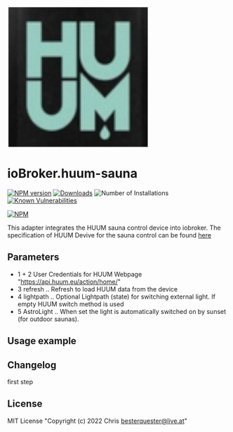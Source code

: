 ![Logo](admin/huum-sauna.png)
# ioBroker.huum-sauna

[![NPM version](http://img.shields.io/npm/v/iobroker.huum-sauna.svg)](https://www.npmjs.com/package/iobroker.huum-sauna)
[![Downloads](https://img.shields.io/npm/dm/iobroker.huum-sauna)](https://www.npmjs.com/package/iobroker.huum-sauna)
![Number of Installations](https://img.shields.io/npm/v/iobroker.huum-sauna/latest)
[![Known Vulnerabilities](https://snyk.io/test/github/chris-1965/ioBroker.huum-sauna/badge.svg)](https://app.snyk.io/org/chris-1965/iobroker.huum-sauna)

[![NPM](https://nodei.co/npm/iobroker.huum-sauna.png?downloads=true)](https://nodei.co/npm/iobroker.huum-sauna/)

This adapter integrates the HUUM sauna control device into iobroker.
The specification of HUUM Devive for the sauna control can be found [here](https://huum.de/)

## Parameters
- 1 + 2 User Credentials for HUUM Webpage "https://api.huum.eu/action/home/"
- 3 refresh     .. Refresh to load HUUM data from the device
- 4 lightpath   .. Optional Lightpath (state) for switching external light. If empty HUUM switch method is used
- 5 AstroLight  .. When set the light is automatically switched on by sunset (for outdoor saunas).
  
## Usage example

## Changelog
first step

## License
MIT License
"Copyright (c) 2022 Chris <besterquester@live.at>"
